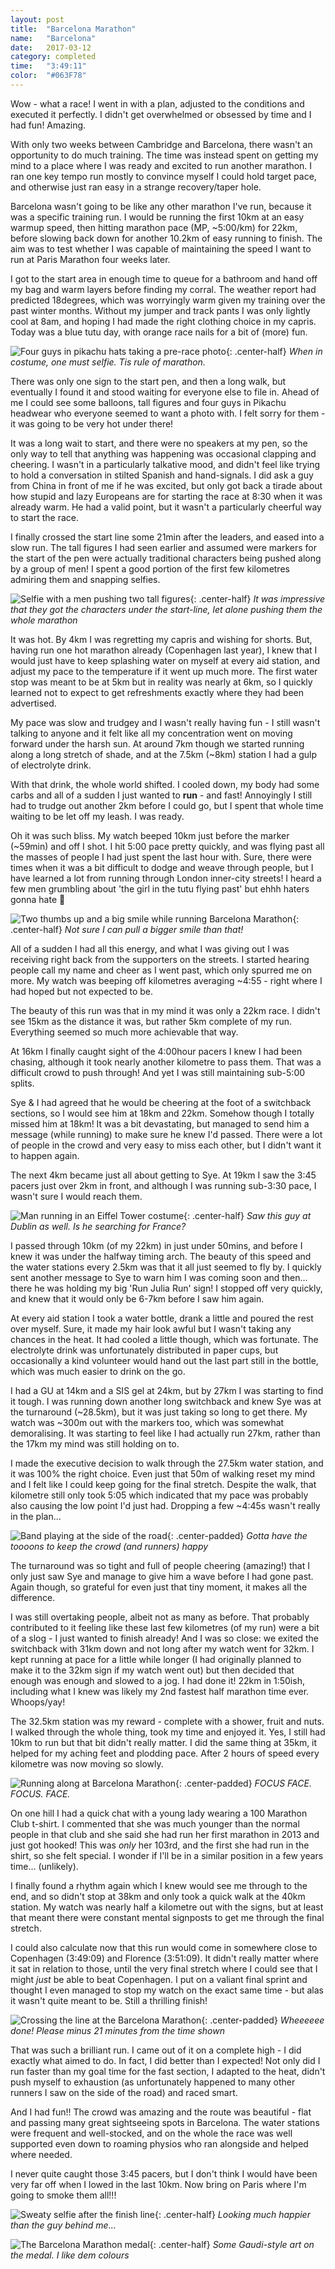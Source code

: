 ```yaml
---
layout: post
title:  "Barcelona Marathon"
name:   "Barcelona"
date:   2017-03-12
category: completed
time:   "3:49:11"
color:  "#063F78"
---
```



Wow - what a race! I went in with a plan, adjusted to the conditions and executed it perfectly. I didn't get overwhelmed or obsessed by time and I had fun! Amazing.

With only two weeks between Cambridge and Barcelona, there wasn't an opportunity to do much training. The time was instead spent on getting my mind to a place where I was ready and excited to run another marathon. I ran one key tempo run mostly to convince myself I could hold target pace, and otherwise just ran easy in a strange recovery/taper hole.

Barcelona wasn't going to be like any other marathon I've run, because it was a specific training run. I would be running the first 10km at an easy warmup speed, then hitting marathon pace (MP, ~5:00/km) for 22km, before slowing back down for another 10.2km of easy running to finish. The aim was to test whether I was capable of maintaining the speed I want to run at Paris Marathon four weeks later.

I got to the start area in enough time to queue for a bathroom and hand off my bag and warm layers before finding my corral. The weather report had predicted 18degrees, which was worryingly warm given my training over the past winter months. Without my jumper and track pants I was only lightly cool at 8am, and hoping I had made the right clothing choice in my capris. Today was a blue tutu day, with orange race nails for a bit of (more) fun.

![Four guys in pikachu hats taking a pre-race photo](images/barcelona-pikachu.jpg){: .center-half}
*When in costume, one must selfie. Tis rule of marathon.*

There was only one sign to the start pen, and then a long walk, but eventually I found it and stood waiting for everyone else to file in. Ahead of me I could see some balloons, tall figures and four guys in Pikachu headwear who everyone seemed to want a photo with. I felt sorry for them - it was going to be very hot under there!

It was a long wait to start, and there were no speakers at my pen, so the only way to tell that anything was happening was occasional clapping and cheering. I wasn't in a particularly talkative mood, and didn't feel like trying to hold a conversation in stilted Spanish and hand-signals. I did ask a guy from China in front of me if he was excited, but only got back a tirade about how stupid and lazy Europeans are for starting the race at 8:30 when it was already warm. He had a valid point, but it wasn't a particularly cheerful way to start the race.

I finally crossed the start line some 21min after the leaders, and eased into a slow run. The tall figures I had seen earlier and assumed were markers for the start of the pen were actually traditional characters being pushed along by a group of men! I spent a good portion of the first few kilometres admiring them and snapping selfies.

![Selfie with a men pushing two tall figures](images/barcelona-figures.jpg){: .center-half}
*It was impressive that they got the characters under the start-line, let alone pushing them the whole marathon*

It was hot. By 4km I was regretting my capris and wishing for shorts. But, having run one hot marathon already (Copenhagen last year), I knew that I would just have to keep splashing water on myself at every aid station, and adjust my pace to the temperature if it went up much more. The first water stop was meant to be at 5km but in reality was nearly at 6km, so I quickly learned not to expect to get refreshments exactly where they had been advertised.

My pace was slow and trudgey and I wasn't really having fun - I still wasn't talking to anyone and it felt like all my concentration went on moving forward under the harsh sun. At around 7km though we started running along a long stretch of shade, and at the 7.5km (~8km) station I had a gulp of electrolyte drink.

With that drink, the whole world shifted. I cooled down, my body had some carbs and all of a sudden I just wanted to __run__ - and fast! Annoyingly I still had to trudge out another 2km before I could go, but I spent that whole time waiting to be let off my leash. I was ready.

Oh it was such bliss. My watch beeped 10km just before the marker (~59min) and off I shot. I hit 5:00 pace pretty quickly, and was flying past all the masses of people I had just spent the last hour with. Sure, there were times when it was a bit difficult to dodge and weave through people, but I have learned a lot from running through London inner-city streets! I heard a few men grumbling about 'the girl in the tutu flying past' but ehhh haters gonna hate 💁

![Two thumbs up and a big smile while running Barcelona Marathon](images/barcelona-thumbs.jpg){: .center-half}
*Not sure I can pull a bigger smile than that!*

All of a sudden I had all this energy, and what I was giving out I was receiving right back from the supporters on the streets. I started hearing people call my name and cheer as I went past, which only spurred me on more. My watch was beeping off kilometres averaging ~4:55 - right where I had hoped but not expected to be.

The beauty of this run was that in my mind it was only a 22km race. I didn't see 15km as the distance it was, but rather 5km complete of my run. Everything seemed so much more achievable that way.

At 16km I finally caught sight of the 4:00hour pacers I knew I had been chasing, although it took nearly another kilometre to pass them. That was a difficult crowd to push through! And yet I was still maintaining sub-5:00 splits.

Sye & I had agreed that he would be cheering at the foot of a switchback sections, so I would see him at 18km and 22km. Somehow though I totally missed him at 18km! It was a bit devastating, but managed to send him a message (while running) to make sure he knew I'd passed. There were a lot of people in the crowd and very easy to miss each other, but I didn't want it to happen again.

The next 4km became just all about getting to Sye. At 19km I saw the 3:45 pacers just over 2km in front, and although I was running sub-3:30 pace, I wasn't sure I would reach them.

![Man running in an Eiffel Tower costume](images/barcelona-eiffel-tower.jpg){: .center-half}
*Saw this guy at Dublin as well. Is he searching for France?*

I passed through 10km (of my 22km) in just under 50mins, and before I knew it was under the halfway timing arch. The beauty of this speed and the water stations every 2.5km was that it all just seemed to fly by. I quickly sent another message to Sye to warn him I was coming soon and then... there he was holding my big 'Run Julia Run' sign! I stopped off very quickly, and knew that it would only be 6-7km before I saw him again.

At every aid station I took a water bottle, drank a little and poured the rest over myself. Sure, it made my hair look awful but I wasn't taking any chances in the heat. It had cooled a little though, which was fortunate. The electrolyte drink was unfortunately distributed in paper cups, but occasionally a kind volunteer would hand out the last part still in the bottle, which was much easier to drink on the go.

I had a GU at 14km and a SIS gel at 24km, but by 27km I was starting to find it tough. I was running down another long switchback and knew Sye was at the turnaround (~28.5km), but it was just taking so long to get there. My watch was ~300m out with the markers too, which was somewhat demoralising. It was starting to feel like I had actually run 27km, rather than the 17km my mind was still holding on to.

I made the executive decision to walk through the 27.5km water station, and it was 100% the right choice. Even just that 50m of walking reset my mind and I felt like I could keep going for the final stretch. Despite the walk, that kilometre still only took 5:05 which indicated that my pace was probably also causing the low point I'd just had. Dropping a few ~4:45s wasn't really in the plan...

![Band playing at the side of the road](images/barcelona-band.jpg){: .center-padded}
*Gotta have the toooons to keep the crowd (and runners) happy*

The turnaround was so tight and full of people cheering (amazing!) that I only just saw Sye and manage to give him a wave before I had gone past. Again though, so grateful for even just that tiny moment, it makes all the difference.

I was still overtaking people, albeit not as many as before. That probably contributed to it feeling like these last few kilometres (of my run) were a bit of a slog - I just wanted to finish already! And I was so close: we exited the switchback with 31km down and not long after my watch went for 32km. I kept running at pace for a little while longer (I had originally planned to make it to the 32km sign if my watch went out) but then decided that enough was enough and slowed to a jog. I had done it! 22km in 1:50ish, including what I knew was likely my 2nd fastest half marathon time ever. Whoops/yay!

The 32.5km station was my reward - complete with a shower, fruit and nuts. I walked through the whole thing, took my time and enjoyed it. Yes, I still had 10km to run but that bit didn't really matter. I did the same thing at 35km, it helped for my aching feet and plodding pace. After 2 hours of speed every kilometre was now moving so slowly.

![Running along at Barcelona Marathon](images/barcelona-focus.jpg){: .center-padded}
*FOCUS FACE. FOCUS. FACE.*

On one hill I had a quick chat with a young lady wearing a 100 Marathon Club t-shirt. I commented that she was much younger than the normal people in that club and she said she had run her first marathon in 2013 and just got hooked! This was _only_ her 103rd, and the first she had run in the shirt, so she felt special. I wonder if I'll be in a similar position in a few years time... (unlikely).

I finally found a rhythm again which I knew would see me through to the end, and so didn't stop at 38km and only took a quick walk at the 40km station. My watch was nearly half a kilometre out with the signs, but at least that meant there were constant mental signposts to get me through the final stretch.

I could also calculate now that this run would come in somewhere close to Copenhagen (3:49:09) and Florence (3:51:09). It didn't really matter where it sat in relation to those, until the very final stretch where I could see that I might _just_ be able to beat Copenhagen. I put on a valiant final sprint and thought I even managed to stop my watch on the exact same time - but alas it wasn't quite meant to be. Still a thrilling finish!

![Crossing the line at the Barcelona Marathon](images/barcelona-finish.jpg){: .center-padded}
*Wheeeeee done! Please minus 21 minutes from the time shown*

That was such a brilliant run. I came out of it on a complete high - I did exactly what aimed to do. In fact, I did better than I expected! Not only did I run faster than my goal time for the fast section, I adapted to the heat, didn't push myself to exhaustion (as unfortunately happened to many other runners I saw on the side of the road) and raced smart.

And I had fun!! The crowd was amazing and the route was beautiful - flat and passing many great sightseeing spots in Barcelona. The water stations were frequent and well-stocked, and on the whole the race was well supported even down to roaming physios who ran alongside and helped where needed.

I never quite caught those 3:45 pacers, but I don't think I would have been very far off when I lowed in the last 10km. Now bring on Paris where I'm going to smoke them all!!!

![Sweaty selfie after the finish line](images/barcelona-sweaty-finish.jpg){: .center-half}
*Looking much happier than the guy behind me...*

![The Barcelona Marathon medal](images/barcelona-medal.jpg){: .center-half}
*Some Gaudi-style art on the medal. I like dem colours*

